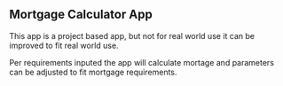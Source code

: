 ## Mortgage Calculator App

This app is a project based app, but not for real world use it can be improved to fit real world use. 

Per requirements inputed the app will calculate mortage and parameters can be adjusted to fit mortgage requirements.
